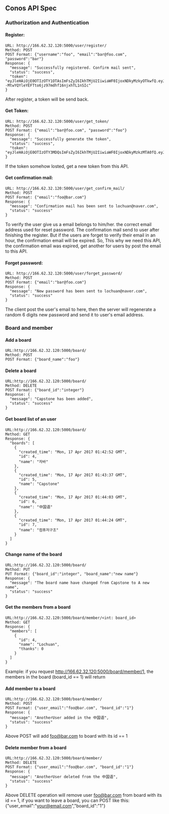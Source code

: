 ## Conos API Spec

### Authorization and Authentication

#### Register:

```
URL: http://166.62.32.120:5000/user/register/
Method: POST
POST Format: {"username":"foo", "email":"bar@foo.com", "password":"bar"}
Response: {
  "message": "Successfully registered. Confirm mail sent",
  "status": "success",
  "token": "eyJleHAiOjE0OTIzOTY1OTAsImFsZyI6IkhTMjU2IiwiaWF0IjoxNDkyMzkyOTkwfQ.eyJ1c2VyX25hbWUiOiJMb2NodWFuIiwidXNlcl9pZCI6bnVsbCwidXNlcl9lbWFpbCI6ImxvY2h1YW5AbmF2ZXIuY29tIn0.RmOjU--MtwYQYleYEFTto6jz97mdhf16njxhTL1nSIc"
}
```
After register, a token will be send back.

#### Get Token:

```
URL: http://166.62.32.120:5000/user/get_token/
Method: POST
POST Format: {"email":"bar@foo.com", "password":"foo"}
Response: {
  "message": "Successfully generate the token",
  "status": "success",
  "token": "eyJleHAiOjE0OTIzOTY3MDQsImFsZyI6IkhTMjU2IiwiaWF0IjoxNDkyMzkzMTA0fQ.eyJ1c2VyX25hbWUiOiJMb2NodWFuIiwidXNlcl9pZCI6NCwidXNlcl9lbWFpbCI6ImxvY2h1YW5AbmF2ZXIuY29tIn0.Xy9IAsZLUqUMfKm842GyZ7mnuNiz7Lbm8MrbUWR5KUE"
}
```
If the token somehow losted, get a new token from this API.

#### Get confirmation mail:
```
URL: http://166.62.32.120:5000/user/get_confirm_mail/
Method: POST
POST Format: {"email":"foo@bar.com"}
Response: {
  "message": "Confirmation mail has been sent to lochuan@naver.com",
  "status": "success"
}
```
To verify the user give us a email belongs to him/her. the correct email address used for reset password. The confirmation mail send to user after finishing the register. But if the users are forget to verify their email in an hour, the confirmation email will be expired. So, This why we need this API, the confirmation email was expired, get another for users by post the email to this API.

#### Forget password:
```
URL: http://166.62.32.120:5000/user/forget_password/
Method: POST
POST Format: {"email":"bar@foo.com"}
Response: {
  "message": "New password has been sent to lochuan@naver.com",
  "status": "success"
}
```
The client post the user's email to here, then the server will regenerate a random 6 digits new password and send it to user's email address.


### Board and member
#### Add a board

```
URL:http://166.62.32.120:5000/board/
Method: POST
POST Format: {"board_name":"foo"}
```

#### Delete a board
```
URL:http://166.62.32.120:5000/board/
Method: DELETE
POST Format: {"board_id":"integer"}
Response: {
  "message": "Capstone has been added",
  "status": "success"
}
```

#### Get board list of an user
```
URL:http://166.62.32.120:5000/board/
Method: GET
Response: {
  "boards": [
    {
      "created_time": "Mon, 17 Apr 2017 01:42:52 GMT",
      "id": 4,
      "name": "자바"
    },
    {
      "created_time": "Mon, 17 Apr 2017 01:43:37 GMT",
      "id": 5,
      "name": "Capstone"
    },
    {
      "created_time": "Mon, 17 Apr 2017 01:44:03 GMT",
      "id": 6,
      "name": "中国语"
    },
    {
      "created_time": "Mon, 17 Apr 2017 01:44:24 GMT",
      "id": 7,
      "name": "컴퓨저구조"
    }
  ]
}
```

#### Change name of the board
```
URL:http://166.62.32.120:5000/board/
Method: PUT
PUT Format: {"board_id":"integer", "board_name":"new name"}
Response: {
  "message": "The board name have changed from Capstone to A new name",
  "status": "success"
}
```

#### Get the members from a board
```
URL:http://166.62.32.120:5000/board/member/<int: board_id>
Method: GET
Response: {
  "members": [
    {
      "id": 4,
      "name": "Lochuan",
      "thanks": 0
    }
  ]
}
```
Example: if you request http://166.62.32.120:5000/board/member/1, the members in the board (board_id == 1) will return

#### Add member to a board
```
URL:http://166.62.32.120:5000/board/member/
Method: POST
POST Format: {"user_email":"foo@bar.com", "board_id":"1"}
Response: {
  "message": "AnotherUser added in the 中国语",
  "status": "success"
}
```
Above POST will add foo@bar.com to board with its id == 1

#### Delete member from a board
```
URL:http://166.62.32.120:5000/board/member/
Method: DELETE
POST Format: {"user_email":"foo@bar.com", "board_id":"1"}
Response: {
  "message": "AnotherUser deleted from the 中国语",
  "status": "success"
}
```
Above DELETE operation will remove user foo@bar.com from board with its id == 1, if you want to leave a board, you can POST like this: {"user_email":"your@email.com","board_id":"1"}
